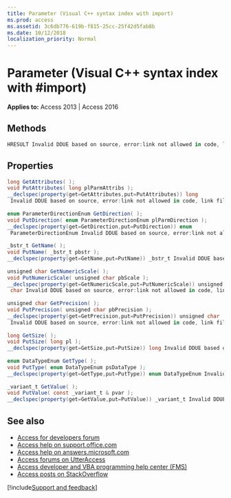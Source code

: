 ```yaml
---
title: Parameter (Visual C++ syntax index with import)
ms.prod: access
ms.assetid: 3c6db776-619b-f815-25cc-25f42d5fab8b
ms.date: 10/12/2018
localization_priority: Normal
---
```



# Parameter (Visual C++ syntax index with #import)

**Applies to:** Access 2013 | Access 2016

## Methods

```cs
HRESULT Invalid DDUE based on source, error:link not allowed in code, link filename:mdmthappchunk_HV10294090.xml( const _variant_t & Val ); 

```

## Properties

```cs
long GetAttributes( ); 
void PutAttributes( long plParmAttribs ); 
__declspec(property(get=GetAttributes,put=PutAttributes)) long 
 Invalid DDUE based on source, error:link not allowed in code, link filename:mdproattributes_HV10294098.xml; 
 
enum ParameterDirectionEnum GetDirection( ); 
void PutDirection( enum ParameterDirectionEnum plParmDirection ); 
__declspec(property(get=GetDirection,put=PutDirection)) enum 
 ParameterDirectionEnum Invalid DDUE based on source, error:link not allowed in code, link filename:mdprodirection_HV10294320.xml; 
 
_bstr_t GetName( ); 
void PutName( _bstr_t pbstr ); 
__declspec(property(get=GetName,put=PutName)) _bstr_t Invalid DDUE based on source, error:link not allowed in code, link filename:mdproname_HV10294535.xml; 
 
unsigned char GetNumericScale( ); 
void PutNumericScale( unsigned char pbScale ); 
__declspec(property(get=GetNumericScale,put=PutNumericScale)) unsigned 
 char Invalid DDUE based on source, error:link not allowed in code, link filename:mdpronumericscale_HV10294551.xml; 
 
unsigned char GetPrecision( ); 
void PutPrecision( unsigned char pbPrecision ); 
__declspec(property(get=GetPrecision,put=PutPrecision)) unsigned char 
 Invalid DDUE based on source, error:link not allowed in code, link filename:mdproprecision_HV10294615.xml; 
 
long GetSize( ); 
void PutSize( long pl ); 
__declspec(property(get=GetSize,put=PutSize)) long Invalid DDUE based on source, error:link not allowed in code, link filename:mdprosize_HV10294779.xml; 
 
enum DataTypeEnum GetType( ); 
void PutType( enum DataTypeEnum psDataType ); 
__declspec(property(get=GetType,put=PutType)) enum DataTypeEnum Invalid DDUE based on source, error:link not allowed in code, link filename:mdprotype_HV10294866.xml; 
 
_variant_t GetValue( ); 
void PutValue( const _variant_t & pvar ); 
__declspec(property(get=GetValue,put=PutValue)) _variant_t Invalid DDUE based on source, error:link not allowed in code, link filename:mdprovalue_HV10294920.xml; 

```

## See also

- [Access for developers forum](https://social.msdn.microsoft.com/Forums/office/home?forum=accessdev)
- [Access help on support.office.com](https://support.office.com/search/results?query=Access)
- [Access help on answers.microsoft.com](https://answers.microsoft.com/)
- [Access forums on UtterAccess](https://www.utteraccess.com/forum/index.php?act=idx)
- [Access developer and VBA programming help center (FMS)](https://www.fmsinc.com/MicrosoftAccess/developer/)
- [Access posts on StackOverflow](https://stackoverflow.com/questions/tagged/ms-access)

[!include[Support and feedback](~/includes/feedback-boilerplate.md)]